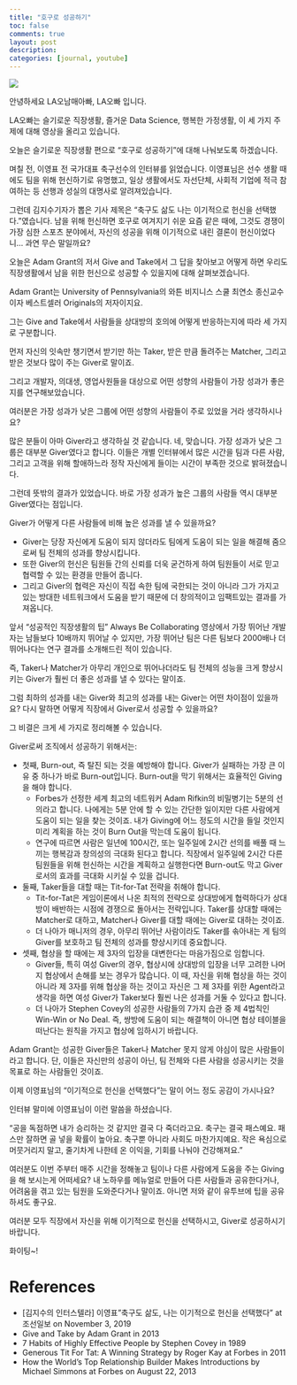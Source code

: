 ```yaml
---
title: "호구로 성공하기"
toc: false
comments: true
layout: post
description:
categories: [journal, youtube]
---
```


[![](https://img.youtube.com/vi/pzx8XCX0o3k/0.jpg)](https://youtu.be/pzx8XCX0o3k)

안녕하세요 LA오남매아빠, LA오빠 입니다.

LA오빠는 슬기로운 직장생활, 즐거운 Data Science, 행복한 가정생활, 이 세 가지 주제에 대해 영상을 올리고 있습니다.

오늘은 슬기로운 직장생활 편으로 “호구로 성공하기”에 대해 나눠보도록 하겠습니다.

며칠 전, 이영표 전 국가대표 축구선수의 인터뷰를 읽었습니다. 이영표님은 선수 생활 때에도 팀을 위해 헌신하기로 유명했고, 일상 생활에서도 자선단체, 사회적 기업에 적극 참여하는 등 선행과 성실의 대명사로 알려져있습니다.

그런데 김지수기자가 뽑은 기사 제목은 “축구도 삶도 나는 이기적으로 헌신을 선택했다.”였습니다. 남을 위해 헌신하면 호구로 여겨지기 쉬운 요즘 같은 때에, 그것도 경쟁이 가장 심한 스포츠 분야에서, 자신의 성공을 위해 이기적으로 내린 결론이 헌신이었다니… 과연 무슨 말일까요?

오늘은 Adam Grant의 저서 Give and Take에서 그 답을 찾아보고 어떻게 하면 우리도 직장생활에서 남을 위한 헌신으로 성공할 수 있을지에 대해 살펴보겠습니다.

Adam Grant는 University of Pennsylvania의 와튼 비지니스 스쿨 최연소 종신교수이자 베스트셀러 Originals의 저자이지요.

그는 Give and Take에서 사람들을 상대방의 호의에 어떻게 반응하는지에 따라 세 가지로 구분합니다.

먼저 자신의 잇속만 챙기면서 받기만 하는 Taker, 받은 만큼 돌려주는 Matcher, 그리고 받은 것보다 많이 주는 Giver로 말이죠.

그리고 개발자, 의대생, 영업사원들을 대상으로 어떤 성향의 사람들이 가장 성과가 좋은지를 연구해보았습니다.

여러분은 가장 성과가 낮은 그룹에 어떤 성향의 사람들이 주로 있었을 거라 생각하시나요?

많은 분들이 아마 Giver라고 생각하실 것 같습니다. 네, 맞습니다. 가장 성과가 낮은 그룹은 대부분 Giver였다고 합니다. 이들은 개별 인터뷰에서 많은 시간을 팀과 다른 사람, 그리고 고객을 위해 할애하느라 정작 자신에게 들이는 시간이 부족한 것으로 밝혀졌습니다.

그런데 뜻밖의 결과가 있었습니다. 바로 가장 성과가 높은 그룹의 사람들 역시 대부분 Giver였다는 점입니다.

Giver가 어떻게 다른 사람들에 비해 높은 성과를 낼 수 있을까요?

* Giver는 당장 자신에게 도움이 되지 않더라도 팀에게 도움이 되는 일을 해결해 줌으로써 팀 전체의 성과를 향상시킵니다.
* 또한 Giver의 헌신은 팀원들 간의 신뢰를 더욱 굳건하게 하여 팀원들이 서로 믿고 협력할 수 있는 환경을 만들어 줍니다.
* 그리고 Giver의 협력은 자신이 직접 속한 팀에 국한되는 것이 아니라 그가 가지고 있는 방대한 네트워크에서 도움을 받기 때문에 더 창의적이고 임팩트있는 결과를 가져옵니다.

앞서 “성공적인 직장생활의 팁” Always Be Collaborating 영상에서 가장 뛰어난 개발자는 남들보다 10배까지 뛰어날 수 있지만, 가장 뛰어난 팀은 다른 팀보다 2000배나 더 뛰어나다는 연구 결과를 소개해드린 적이 있습니다.

즉, Taker나 Matcher가 아무리 개인으로 뛰어나더라도 팀 전체의 성능을 크게 향상시키는 Giver가 훨씬 더 좋은 성과를 낼 수 있다는 말이죠.

그럼 최하의 성과를 내는 Giver와 최고의 성과를 내는 Giver는 어떤 차이점이 있을까요? 다시 말하면 어떻게 직장에서 Giver로서 성공할 수 있을까요?

그 비결은 크게 세 가지로 정리해볼 수 있습니다.

Giver로써 조직에서 성공하기 위해서는:

* 첫째, Burn-out, 즉 탈진 되는 것을 예방해야 합니다.
Giver가 실패하는 가장 큰 이유 중 하나가 바로 Burn-out입니다.
Burn-out을 막기 위해서는 효율적인 Giving을 해야 합니다.
  * Forbes가 선정한 세계 최고의 네트워커 Adam Rifkin의 비밀병기는 5분의 선의라고 합니다. 나에게는 5분 안에 할 수 있는 간단한 일이지만 다른 사람에게 도움이 되는 일을 찾는 것이죠. 내가 Giving에 어느 정도의 시간을 들일 것인지 미리 계획을 하는 것이 Burn Out을 막는데 도움이 됩니다.
  * 연구에 따르면 사람은 일년에 100시간, 또는 일주일에 2시간 선의를 배풀 때 느끼는 행복감과 창의성의 극대화 된다고 합니다. 직장에서 일주일에 2시간 다른 팀원들을 위해 헌신하는 시간을 계획하고 실행한다면 Burn-out도 막고 Giver로서의 효과를 극대화 시키실 수 있을 겁니다.
* 둘째, Taker들을 대할 때는 Tit-for-Tat 전략을 취해야 합니다.
  * Tit-for-Tat은 게임이론에서 나온 최적의 전략으로 상대방에게 협력하다가 상대방이 배반하는 시점에 경쟁으로 돌아서는 전략입니다.
Taker를 상대할 때에는 Matcher로 대하고, Matcher나 Giver를 대할 때에는 Giver로 대하는 것이죠.
  * 더 나아가 매니저의 경우, 아무리 뛰어난 사람이라도 Taker를 솎아내는 게 팀의 Giver를 보호하고 팀 전체의 성과를 향상시키데 중요합니다.
* 셋째, 협상을 할 때에는 제 3자의 입장을 대변한다는 마음가짐으로 임합니다.
  * Giver들, 특히 여성 Giver의 경우, 협상시에 상대방의 입장을 너무 고려한 나머지 협상에서 손해를 보는 경우가 많습니다.
이 때, 자신을 위해 협상을 하는 것이 아니라 제 3자를 위해 협상을 하는 것이고 자신은 그 제 3자를 위한 Agent라고 생각을 하면 여성 Giver가 Taker보다 훨씬 나은 성과를 거둘 수 있다고 합니다.
  * 더 나아가 Stephen Covey의 성공한 사람들의 7가지 습관 중 제 4법칙인 Win-Win or No Deal. 즉, 쌍방에 도움이 되는 해결책이 아니면 협상 테이블을 떠난다는 원칙을 가지고 협상에 임하시기 바랍니다.

Adam Grant는 성공한 Giver들은 Taker나 Matcher 못지 않게 야심이 많은 사람들이라고 합니다. 단, 이들은 자신만의 성공이 아닌, 팀 전체와 다른 사람을 성공시키는 것을 목표로 하는 사람들인 것이죠.

이제 이영표님의  “이기적으로 헌신을 선택했다”는 말이 어느 정도 공감이 가시나요?

인터뷰 말미에 이영표님이 이런 말씀을 하셨습니다.

“공을 독점하면 내가 승리하는 것 같지만 결국 다 죽더라고요. 축구는 결국 패스예요. 패스만 잘하면 골 넣을 확률이 높아요. 축구뿐 아니라 사회도 마찬가지예요. 작은 욕심으로 머뭇거리지 말고, 줄기차게 나한테 온 이익을, 기회를 나눠야 건강해져요.”

여러분도 이번 주부터 매주 시간을 정해놓고 팀이나 다른 사람에게 도움을 주는 Giving을 해 보시는게 어떠세요? 내 노하우를 메뉴얼로 만들어 다른 사람들과 공유한다거나, 어려움을 겪고 있는 팀원을 도와준다거나 말이죠. 아니면 저와 같이 유투브에 팁을 공유하셔도 좋구요.

여러분 모두 직장에서 자신을 위해 이기적으로 헌신을 선택하시고, Giver로 성공하시기 바랍니다.

화이팅~!

# References
* [김지수의 인터스텔라] 이영표”축구도 삶도, 나는 이기적으로 헌신을 선택했다” at 조선일보 on November 3, 2019
* Give and Take by Adam Grant in 2013
* 7 Habits of Highly Effective People by Stephen Covey in 1989
* Generous Tit For Tat: A Winning Strategy by Roger Kay at Forbes in 2011
* How the World’s Top Relationship Builder Makes Introductions by Michael Simmons at Forbes on August 22, 2013